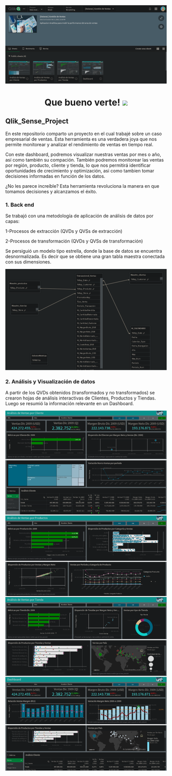 <div id="header" align="center">
  <img src="https://github.com/Dlavec/Qlik_Sense_Project/blob/main/Images/Gestion_de_ventas.PNG"/>
  <h1 align="center">Que bueno verte!
  <img src="https://media.giphy.com/media/hvRJCLFzcasrR4ia7z/giphy.gif" width="30px"/>
  </h1>
</div>

## Qlik_Sense_Project
En este repositorio comparto un proyecto en el cual trabajé sobre un caso empresarial de ventas. Esta herramienta es una verdadera joya que nos permite monitorear y analizar el rendimiento de ventas en tiempo real. 

Con este dashboard, podremos visualizar nuestras ventas por mes o año, así como también su compación. También podremos monitorear las ventas por región, producto, cliente y tienda, lo que nos permitirá identificar oportunidades de crecimiento y optimización, asi como tambien tomar decisiones informadas en función de los datos.

¿No les parece increíble? Esta herramienta revoluciona la manera en que tomamos decisiones y alcanzamos el éxito.

### 1. Back end

Se trabajó con una metodología de aplicación de análisis de datos por capas:

1-Procesos de extracción (QVDs y QVSs de extracción)

2-Procesos de transformación (QVDs y QVSs de transformación)

Se persiguió un modelo tipo estrella, donde la base de datos se encuentra desnormalizada.
Es decir que se obtiene una gran tabla maestra conectada con sus dimensiones.

<div id="header" align="center">
  <img src="https://github.com/Dlavec/Qlik_Sense_Project/blob/main/Images/Modelo_estrella.PNG"   width="800px"/>
  </div>

### 2. Análisis y Visualización de datos

A partir de los QVDs obtenidos (transformados y no transformados) se crearon hojas de análisis interactivas de Clientes, Productos y Tiendas.
Luego se resumió la información relevante en un Dashboard.

<div id="header" align="center">
  
  <img src="https://github.com/Dlavec/Qlik_Sense_Project/blob/main/Images/Clientes_1.PNG"/>
  
  <img src="https://github.com/Dlavec/Qlik_Sense_Project/blob/main/Images/Clientes_2.PNG"/>
  
  <img src="https://github.com/Dlavec/Qlik_Sense_Project/blob/main/Images/Productos_1.PNG"/>
  
  <img src="https://github.com/Dlavec/Qlik_Sense_Project/blob/main/Images/Productos_2.PNG"/>
  
  <img src="https://github.com/Dlavec/Qlik_Sense_Project/blob/main/Images/Tiendas_1.PNG"/>
  
  <img src="https://github.com/Dlavec/Qlik_Sense_Project/blob/main/Images/Tiendas_2.PNG"/>
  
  <img src="https://github.com/Dlavec/Qlik_Sense_Project/blob/main/Images/Dashboard_1.PNG"/>
  
  <img src="https://github.com/Dlavec/Qlik_Sense_Project/blob/main/Images/Dashboard_2.PNG"/>
  
  </div>
